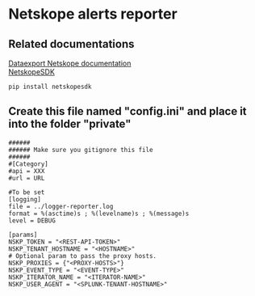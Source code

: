 # Netskope alerts reporter
## Related documentations
[Dataexport Netskope documentation](https://docs.netskope.com/en/netskope-help/admin-console/rest-api/rest-api-v2-overview-312207/using-the-rest-api-v2-dataexport-iterator-endpoints/)<br/>
[NetskopeSDK](https://pypi.org/project/netskopesdk/)</li>
```
pip install netskopesdk
```
## Create this file named "config.ini" and place it into the folder "private"
```
######
###### Make sure you gitignore this file
######
#[Category]
#api = XXX
#url = URL

#To be set
[logging]
file = ../logger-reporter.log
format = %(asctime)s ; %(levelname)s ; %(message)s
level = DEBUG

[params]
NSKP_TOKEN = "<REST-API-TOKEN>"
NSKP_TENANT_HOSTNAME = "<HOSTNAME>"
# Optional param to pass the proxy hosts.
NSKP_PROXIES = {"<PROXY-HOSTS>"}
NSKP_EVENT_TYPE = "<EVENT-TYPE>"
NSKP_ITERATOR_NAME = "<ITERATOR-NAME>"
NSKP_USER_AGENT = "<SPLUNK-TENANT-HOSTNAME>"
```